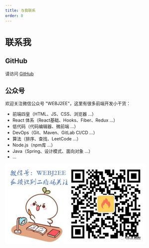 ```yaml
---
title: 与我联系
order: 8
---
```


# 联系我

## GitHub

请访问 [GitHub](https://github.com/webj2eedev/react-router-plus-plus)

## 公众号

欢迎关注微信公众号 "WEBJ2EE"，这里有很多前端开发小干货：
* 前端四皇（HTML、JS、CSS、浏览器 ...）
* React 体系（React基础、Hooks、Fiber、Redux ...）
* 低代码（代码编辑器、微前端 ...）
* DevOps（Git、Maven、GitLab CI/CD ...）
* 算法（排序、查找、LeetCode ...）
* Node.js（npm库 ...）
* Java（Spring、设计模式、面向对象 ...）
* ...

![](./webj2ee-logo.jpg)